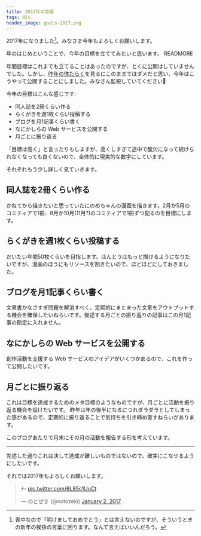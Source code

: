 ```yaml
---
title: 2017年の目標
tags: 同人
header_image: goals-2017.png
---
```


2017年になりました[^1]。みなさま今年もよろしくお願いします。

年のはじめということで、今年の目標を立ててみたいと思います。
READMORE

年間目標はこれまでも立てることはあったのですが、とくに公開はしていませんでした。しかし、[昨年の体たらく](/blog/numbers-2016)を見るにこのままではダメだと思い、今年はこうやって公開することにしました。みなさん監視していてください👀

今年の目標はこんな感じです:

* 同人誌を2冊くらい作る
* らくがきを週1枚くらい投稿する
* ブログを月1記事くらい書く
* なにかしらの Web サービスを公開する
* 月ごとに振り返る

「目標は高く」と言ったりもしますが、高くしすぎて途中で酸欠になって続けられなくなっても良くないので、全体的に現実的な数字にしています。

それぞれもう少し詳しく見ていきます。

## 同人誌を2冊くらい作る

かねてから描きたいと思っていたにのめちゃんの漫画を描きます。2月か5月のコミティアで1冊、8月か10月(11月?)のコミティアで1冊ずつ配るのを目標にします。

## らくがきを週1枚くらい投稿する

だいたい年間50枚くらいを目指します。ほんとうはもっと描けるようになりたいですが、漫画のほうにもリソースを割きたいので、ほどほどにしておきました。

## ブログを月1記事くらい書く

文章書かなさすぎ問題を解消すべく、定期的にまとまった文章をアウトプットする機会を確保したいねらいです。後述する月ごとの振り返りの記事はこの月1記事の勘定に入れません。

## なにかしらの Web サービスを公開する

創作活動を支援する Web サービスのアイデアがいくつかあるので、これを作って公開したいです。

## 月ごとに振り返る

これは目標を達成するためのメタ目標のようなものですが、月ごとに活動を振り返る機会を設けたいです。
昨年は年の後半になるにつれダラダラとしてしまった感があるので、定期的に振り返ることで気持ちを引き締め直すねらいがあります。

このブログあたりで月末にその月の活動を報告する形を考えています。

---

先述した通りこれは決して達成が難しいものではないので、確実にこなせるようにしたいです。

それでは2017年もよろしくお願いします。

<blockquote class="twitter-tweet" data-lang="en"><p lang="ja" dir="ltr">ﾃｰ <a href="https://t.co/6L85c1UuCt">pic.twitter.com/6L85c1UuCt</a></p>&mdash; のとぜき (@notozeki) <a href="https://twitter.com/notozeki/status/815893691621470208">January 2, 2017</a></blockquote>
<script async src="//platform.twitter.com/widgets.js" charset="utf-8"></script>


[^1]: 喪中なので「明けましておめでとう」とは言えないのですが、そういうときの新年の挨拶の言葉に困ります。なんて言えばいいんだろう。

